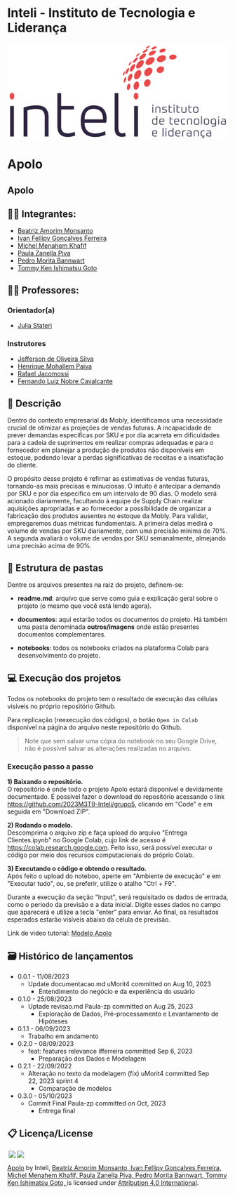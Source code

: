 # Inteli - Instituto de Tecnologia e Liderança 

<p align="center">
<a href= "https://www.inteli.edu.br/"><img src= "documentos\outros\imagens\inteli.png" alt="Inteli - Instituto de Tecnologia e Liderança" border="0"></a>
</p>

# Apolo

## Apolo

## :student: Integrantes: 
- <a href="https://www.linkedin.com/in/beatriz-monsanto-5a3a83267/">Beatriz Amorim Monsanto</a>
- <a href="https://www.linkedin.com/in/naruto/">Ivan Fellipy Gonçalves Ferreira</a>
- <a href="https://www.linkedin.com/in/michel-menahem-khafif-512791201/">Michel Menahem Khafif</a> 
- <a href="https://www.linkedin.com/in/paula-piva-b12167292/">Paula Zanella Piva</a> 
- <a href="https://www.linkedin.com/in/pedro-bannwart-0565aa264/">Pedro Morita Bannwart</a>
- <a href="https://www.linkedin.com/in/tommygoto/">Tommy Ken Ishimatsu Goto</a>
  
## :teacher: Professores:

### Orientador(a) 
- <a href="https://www.linkedin.com/in/juliastateri/">Julia Stateri</a>
### Instrutores
- <a href="https://www.linkedin.com/in/jefferson-o-silva/">Jefferson de Oliveira Silva</a>
- <a href="https://www.linkedin.com/in/henrique-mohallem-paiva-6854b460/">Henrique Mohallem Paiva</a> 
- <a href="https://www.linkedin.com/in/rafael-jacomossi-6135b0a1/">Rafael Jacomossi</a> 
- <a href="https://www.linkedin.com/in/nobrekoren/">Fernando Luiz Nobre Cavalcante</a>

## 📝 Descrição

Dentro do contexto empresarial da Mobly, identificamos uma necessidade crucial de otimizar as projeções de vendas futuras. A incapacidade de prever demandas específicas por SKU e por dia acarreta em dificuldades para a cadeia de suprimentos em realizar compras adequadas e para o fornecedor em planejar a produção de produtos não disponíveis em estoque, podendo levar a perdas significativas de receitas e a insatisfação do cliente.

O propósito desse projeto é refirnar as estimativas de vendas futuras, tornando-as mais precisas e minuciosas. O intuito é antecipar a demanda por SKU e por dia específico em um intervalo de 90 dias. O modelo será acionado diariamente, facultando à equipe de Supply Chain realizar aquisições apropriadas e ao fornecedor a possibilidade de organizar a fabricação dos produtos ausentes no estoque da Mobly. Para validar, empregaremos duas métricas fundamentais. A primeira delas medirá o volume de vendas por SKU diariamente, com uma precisão mínima de 70%. A segunda avaliará o volume de vendas por SKU semanalmente, almejando uma precisão acima de 90%.


## 📁 Estrutura de pastas

Dentre os arquivos presentes na raiz do projeto, definem-se:

- <b>readme.md</b>: arquivo que serve como guia e explicação geral sobre o projeto (o mesmo que você está lendo agora).

- <b>documentos</b>: aqui estarão todos os documentos do projeto. Há também uma pasta denominada <b>outros/imagens</b> onde estão presentes documentos complementares.

- <b>notebooks</b>: todos os notebooks criados na plataforma Colab para desenvolvimento do projeto.

## 💻 Execução dos projetos

Todos os notebooks do projeto tem o resultado de execução das células visíveis no próprio repositório Github.

Para replicação (reexecução dos códigos), o botão `Open in Colab` disponível na página do arquivo neste repositório do Github.
> Note que sem salvar uma cópia do notebook no seu Google Drive, não é possível salvar as alterações realizadas no arquivo.

### Execução passo a passo
**1) Baixando o repositório.** <br>
O repositório é onde todo o projeto Apolo estará disponível e devidamente documentado. É possível fazer o download do repositório acessando o link https://github.com/2023M3T9-Inteli/grupo5, clicando em "Code" e em seguida em "Download ZIP".

**2) Rodando o modelo.** <br>
Descomprima o arquivo zip e faça upload do arquivo "Entrega Clientes.ipynb" no Google Colab, cujo link de acesso é https://colab.research.google.com. Feito isso, será possível executar o código por meio dos recursos computacionais do próprio Colab.

**3) Executando o código e obtendo o resultado.** <br>
Após feito o upload do noteboo, aperte em "Ambiente de execução" e em "Executar tudo", ou, se preferir, utilize o atalho "Ctrl + F9". 

Durante a execução da seção "Input", será requisitado os dados de entrada, como o período da previsão e a data inicial. Digite esses dados no campo que aparecerá e utilize a tecla "enter" para enviar. Ao final, os resultados esperados estarão visíveis abaixo da célula de previsão.

Link de video tutorial: <a href="https://www.youtube.com/watch?v=BAOW62MlFeM">Modelo Apolo</a>

## 🗃 Histórico de lançamentos

* 0.0.1 - 11/08/2023
    * Update documentacao.md uMorit4 committed on Aug 10, 2023
      * Entendimento do negócio e da experiência do usuário   
* 0.1.0 - 25/08/2023
    * Uptade revisao.md Paula-zp committed on Aug 25, 2023
      * Exploração de Dados, Pré-processamento e Levantamento de Hipóteses
* 0.1.1 - 06/09/2023
    * Trabalho em andamento
* 0.2.0 - 08/09/2023
    * feat: features relevance ifferreira committed Sep 6, 2023
      * Preparação dos Dados e Modelagem
* 0.2.1 - 22/09/2022
    * Alteração no texto da modelagem (fix) uMorit4 committed Sep 22, 2023 sprint 4
      * Comparação de modelos
* 0.3.0 - 05/10/2023
    * Commit Final Paula-zp committed on Oct, 2023
      * Entrega final

## 📋 Licença/License

<img style="height:22px!important;margin-left:3px;vertical-align:text-bottom;" src="https://mirrors.creativecommons.org/presskit/icons/cc.svg?ref=chooser-v1"><img style="height:22px!important;margin-left:3px;vertical-align:text-bottom;" src="https://mirrors.creativecommons.org/presskit/icons/by.svg?ref=chooser-v1"><p xmlns:cc="http://creativecommons.org/ns#" xmlns:dct="http://purl.org/dc/terms/"><a property="dct:title" rel="cc:attributionURL" href="https://github.com/Spidus/Teste_Final_1">Apolo</a> by Inteli, <a rel="cc:attributionURL dct:creator" property="cc:attributionName"> <a href="https://www.linkedin.com/in/beatriz-monsanto-5a3a83267/"> Beatriz Amorim Monsanto, </a> <a href="https://www.linkedin.com/in/naruto/"> Ivan Fellipy Gonçalves Ferreira, </a><a href="https://www.linkedin.com/in/michel-menahem-khafif-512791201/"> Michel Menahem Khafif, </a><a href="https://www.linkedin.com/in/paula-piva-b12167292/"> Paula Zanella Piva, </a><a href="https://www.linkedin.com/in/pedro-bannwart-0565aa264/"> Pedro Morita Bannwart, </a><a href="https://www.linkedin.com/in/tommygoto/"> Tommy Ken Ishimatsu Goto, </a> is licensed under <a href="http://creativecommons.org/licenses/by/4.0/?ref=chooser-v1" target="_blank" rel="license noopener noreferrer" style="display:inline-block;">Attribution 4.0 International</a>.</p>
